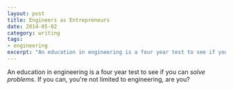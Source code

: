 ```yaml
---
layout: post
title: Engineers as Entrepreneurs
date: 2014-05-02
category: writing
tags:
- engineering
excerpt: "An education in engineering is a four year test to see if you can _solve problems_. If you can, you're not limited to engineering, are you?"
---
```


An education in engineering is a four year test to see if you can _solve problems_. If you can, you're not limited to engineering, are you?
